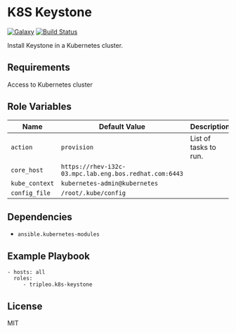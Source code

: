 K8S Keystone
=========
[![Galaxy](https://img.shields.io/badge/galaxy-tripleo.k8s--keystone-blue.svg?style=flat)](https://galaxy.ansible.com/tripleo/k8s-keystone)
[![Build Status](https://travis-ci.org/tripleo/ansible-role-k8s-keystone.svg?branch=master)](https://travis-ci.org/tripleo/ansible-role-k8s-keystone)

Install Keystone in a Kubernetes cluster.

Requirements
------------

Access to Kubernetes cluster

Role Variables
--------------

| Name              | Default Value       | Description          |
|-------------------|---------------------|----------------------|
| `action` | `provision` | List of tasks to run. |
| `core_host` | `https://rhev-i32c-03.mpc.lab.eng.bos.redhat.com:6443` |  |
| `kube_context` | `kubernetes-admin@kubernetes` |  |
| `config_file` | `/root/.kube/config` |  |


Dependencies
------------

- `ansible.kubernetes-modules`

Example Playbook
----------------

    - hosts: all
      roles:
         - tripleo.k8s-keystone

License
-------

MIT
